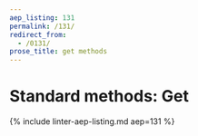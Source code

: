 ```yaml
---
aep_listing: 131
permalink: /131/
redirect_from:
  - /0131/
prose_title: get methods
---
```


# Standard methods: Get

{% include linter-aep-listing.md aep=131 %}

